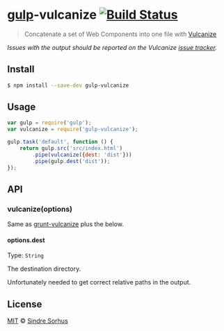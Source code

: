 # [gulp](http://gulpjs.com)-vulcanize [![Build Status](https://travis-ci.org/sindresorhus/gulp-vulcanize.svg?branch=master)](https://travis-ci.org/sindresorhus/gulp-vulcanize)

> Concatenate a set of Web Components into one file with [Vulcanize](https://github.com/Polymer/vulcanize)

*Issues with the output should be reported on the Vulcanize [issue tracker](https://github.com/Polymer/vulcanize/issues).*


## Install

```bash
$ npm install --save-dev gulp-vulcanize
```


## Usage

```js
var gulp = require('gulp');
var vulcanize = require('gulp-vulcanize');

gulp.task('default', function () {
	return gulp.src('src/index.html')
		.pipe(vulcanize({dest: 'dist'}))
		.pipe(gulp.dest('dist'));
});
```


## API

### vulcanize(options)

Same as [grunt-vulcanize](https://github.com/Polymer/grunt-vulcanize#options) plus the below.

#### options.dest

Type: `String`

The destination directory.

Unfortunately needed to get correct relative paths in the output.


## License

[MIT](http://opensource.org/licenses/MIT) © [Sindre Sorhus](http://sindresorhus.com)
